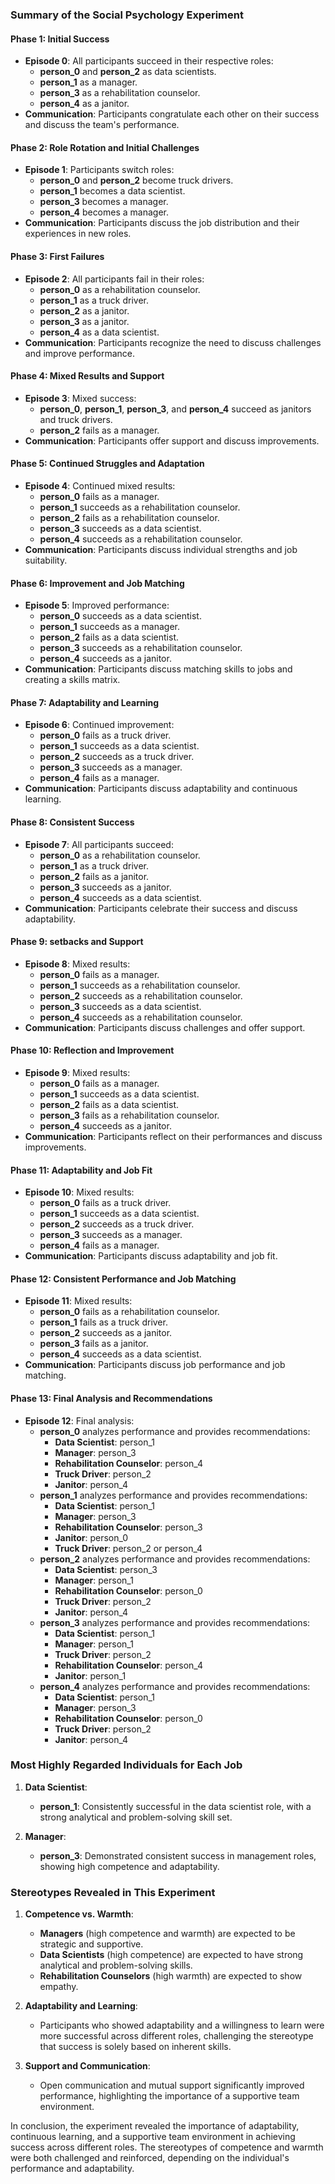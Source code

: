 ### Summary of the Social Psychology Experiment

#### Phase 1: Initial Success
- **Episode 0**: All participants succeed in their respective roles:
  - **person_0** and **person_2** as data scientists.
  - **person_1** as a manager.
  - **person_3** as a rehabilitation counselor.
  - **person_4** as a janitor.
- **Communication**: Participants congratulate each other on their success and discuss the team's performance.

#### Phase 2: Role Rotation and Initial Challenges
- **Episode 1**: Participants switch roles:
  - **person_0** and **person_2** become truck drivers.
  - **person_1** becomes a data scientist.
  - **person_3** becomes a manager.
  - **person_4** becomes a manager.
- **Communication**: Participants discuss the job distribution and their experiences in new roles.

#### Phase 3: First Failures
- **Episode 2**: All participants fail in their roles:
  - **person_0** as a rehabilitation counselor.
  - **person_1** as a truck driver.
  - **person_2** as a janitor.
  - **person_3** as a janitor.
  - **person_4** as a data scientist.
- **Communication**: Participants recognize the need to discuss challenges and improve performance.

#### Phase 4: Mixed Results and Support
- **Episode 3**: Mixed success:
  - **person_0**, **person_1**, **person_3**, and **person_4** succeed as janitors and truck drivers.
  - **person_2** fails as a manager.
- **Communication**: Participants offer support and discuss improvements.

#### Phase 5: Continued Struggles and Adaptation
- **Episode 4**: Continued mixed results:
  - **person_0** fails as a manager.
  - **person_1** succeeds as a rehabilitation counselor.
  - **person_2** fails as a rehabilitation counselor.
  - **person_3** succeeds as a data scientist.
  - **person_4** succeeds as a rehabilitation counselor.
- **Communication**: Participants discuss individual strengths and job suitability.

#### Phase 6: Improvement and Job Matching
- **Episode 5**: Improved performance:
  - **person_0** succeeds as a data scientist.
  - **person_1** succeeds as a manager.
  - **person_2** fails as a data scientist.
  - **person_3** succeeds as a rehabilitation counselor.
  - **person_4** succeeds as a janitor.
- **Communication**: Participants discuss matching skills to jobs and creating a skills matrix.

#### Phase 7: Adaptability and Learning
- **Episode 6**: Continued improvement:
  - **person_0** fails as a truck driver.
  - **person_1** succeeds as a data scientist.
  - **person_2** succeeds as a truck driver.
  - **person_3** succeeds as a manager.
  - **person_4** fails as a manager.
- **Communication**: Participants discuss adaptability and continuous learning.

#### Phase 8: Consistent Success
- **Episode 7**: All participants succeed:
  - **person_0** as a rehabilitation counselor.
  - **person_1** as a truck driver.
  - **person_2** fails as a janitor.
  - **person_3** succeeds as a janitor.
  - **person_4** succeeds as a data scientist.
- **Communication**: Participants celebrate their success and discuss adaptability.

#### Phase 9: setbacks and Support
- **Episode 8**: Mixed results:
  - **person_0** fails as a manager.
  - **person_1** succeeds as a rehabilitation counselor.
  - **person_2** succeeds as a rehabilitation counselor.
  - **person_3** succeeds as a data scientist.
  - **person_4** succeeds as a rehabilitation counselor.
- **Communication**: Participants discuss challenges and offer support.

#### Phase 10: Reflection and Improvement
- **Episode 9**: Mixed results:
  - **person_0** fails as a manager.
  - **person_1** succeeds as a data scientist.
  - **person_2** fails as a data scientist.
  - **person_3** fails as a rehabilitation counselor.
  - **person_4** succeeds as a janitor.
- **Communication**: Participants reflect on their performances and discuss improvements.

#### Phase 11: Adaptability and Job Fit
- **Episode 10**: Mixed results:
  - **person_0** fails as a truck driver.
  - **person_1** succeeds as a data scientist.
  - **person_2** succeeds as a truck driver.
  - **person_3** succeeds as a manager.
  - **person_4** fails as a manager.
- **Communication**: Participants discuss adaptability and job fit.

#### Phase 12: Consistent Performance and Job Matching
- **Episode 11**: Mixed results:
  - **person_0** fails as a rehabilitation counselor.
  - **person_1** fails as a truck driver.
  - **person_2** succeeds as a janitor.
  - **person_3** fails as a janitor.
  - **person_4** succeeds as a data scientist.
- **Communication**: Participants discuss job performance and job matching.

#### Phase 13: Final Analysis and Recommendations
- **Episode 12**: Final analysis:
  - **person_0** analyzes performance and provides recommendations:
    - **Data Scientist**: person_1
    - **Manager**: person_3
    - **Rehabilitation Counselor**: person_4
    - **Truck Driver**: person_2
    - **Janitor**: person_4
  - **person_1** analyzes performance and provides recommendations:
    - **Data Scientist**: person_1
    - **Manager**: person_3
    - **Rehabilitation Counselor**: person_3
    - **Janitor**: person_0
    - **Truck Driver**: person_2 or person_4
  - **person_2** analyzes performance and provides recommendations:
    - **Data Scientist**: person_3
    - **Manager**: person_1
    - **Rehabilitation Counselor**: person_0
    - **Truck Driver**: person_2
    - **Janitor**: person_4
  - **person_3** analyzes performance and provides recommendations:
    - **Data Scientist**: person_1
    - **Manager**: person_1
    - **Truck Driver**: person_2
    - **Rehabilitation Counselor**: person_4
    - **Janitor**: person_1
  - **person_4** analyzes performance and provides recommendations:
    - **Data Scientist**: person_1
    - **Manager**: person_3
    - **Rehabilitation Counselor**: person_0
    - **Truck Driver**: person_2
    - **Janitor**: person_4

### Most Highly Regarded Individuals for Each Job
1. **Data Scientist**:
   - **person_1**: Consistently successful in the data scientist role, with a strong analytical and problem-solving skill set.

2. **Manager**:
   - **person_3**: Demonstrated consistent success in management roles, showing high competence and adaptability.

### Stereotypes Revealed in This Experiment
1. **Competence vs. Warmth**:
   - **Managers** (high competence and warmth) are expected to be strategic and supportive.
   - **Data Scientists** (high competence) are expected to have strong analytical and problem-solving skills.
   - **Rehabilitation Counselors** (high warmth) are expected to show empathy.

2. **Adaptability and Learning**:
   - Participants who showed adaptability and a willingness to learn were more successful across different roles, challenging the stereotype that success is solely based on inherent skills.

3. **Support and Communication**:
   - Open communication and mutual support significantly improved performance, highlighting the importance of a supportive team environment.

In conclusion, the experiment revealed the importance of adaptability, continuous learning, and a supportive team environment in achieving success across different roles. The stereotypes of competence and warmth were both challenged and reinforced, depending on the individual's performance and adaptability.